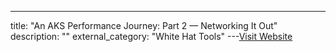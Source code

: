 ---
title: "An AKS Performance Journey: Part 2 — Networking It Out"
description: ""
external_category: "White Hat Tools"
---[Visit Website](https://medium.com/asos-techblog/an-aks-performance-journey-part-2-networking-it-out-e253f5bb4f69)

